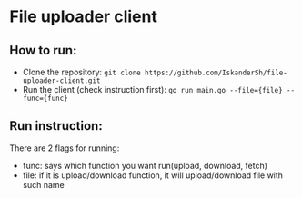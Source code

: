 # File uploader client

## How to run:
- Clone the repository: ```git clone https://github.com/IskanderSh/file-uploader-client.git```
- Run the client (check instruction first): ```go run main.go --file={file} --func={func}```

## Run instruction:
There are 2 flags for running:
- func: says which function you want run(upload, download, fetch)
- file: if it is upload/download function, it will upload/download file with such name